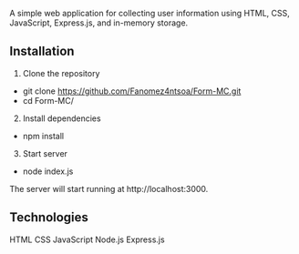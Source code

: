 A simple web application for collecting user information using HTML, CSS, JavaScript, Express.js, and in-memory storage.

## Installation
1. Clone the repository 
- git clone https://github.com/Fanomez4ntsoa/Form-MC.git
- cd Form-MC/

2. Install dependencies
- npm install

3. Start server
- node index.js

The server will start running at http://localhost:3000.

## Technologies
HTML
CSS
JavaScript
Node.js
Express.js